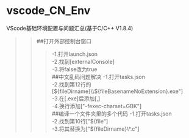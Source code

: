 # vscode_CN_Env
VScode基础环境配置与问题汇总(基于C/C++ V1.8.4)
>>##打开外部控制台窗口
>>>-1.打开launch.json  
>>>-2.找到[externalConsole]  
>>>-3.将false改为true  
>>##中文乱码问题解决
>>>-1.打开tasks.json  
>>>-2.找到第12行的[${fileDirname}\\${fileBasenameNoExtension}.exe"]  
>>>-3.在[.exe]后添加[,]  
>>>-4.换行添加["-fexec-charset=GBK"]  
>>##编译一个文件夹里的多个代码
>>>-1.打开tasks.json  
>>>-2.找到第10行["${file"]  
>>>-3.将其替换为["${fileDirname}\\*.c"]  
